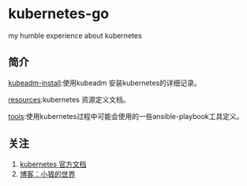 # kubernetes-go
my humble experience about kubernetes 

## 简介

[kubeadm-install](./kubeadm-install):使用kubeadm 安装kubernetes的详细记录。

[resources](./resources):kubernetes 资源定义文档。

[tools](./tools):使用kubernetes过程中可能会使用的一些ansible-playbook工具定义。

## 关注

1. [kubernetes 官方文档](https://kubernetes.io/docs/home/?path=browse)
2. [ 博客：小狼的世界](https://www.cnblogs.com/cocowool/category/1272795.html)
